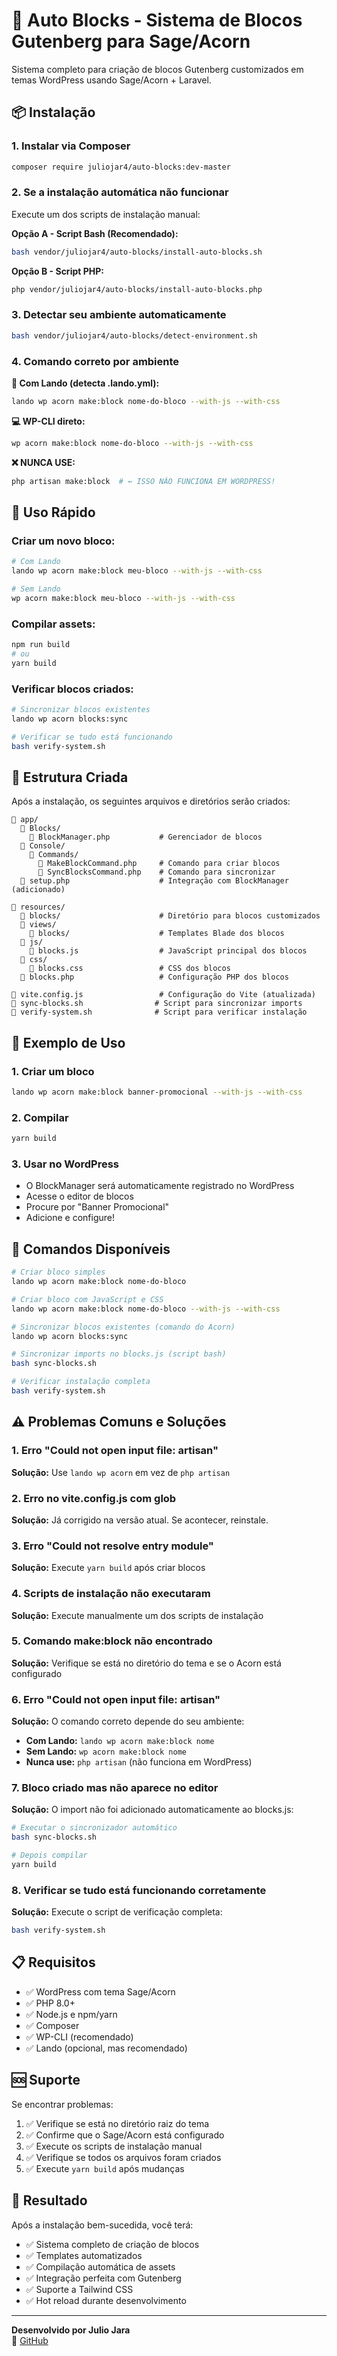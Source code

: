 # 🎨 Auto Blocks - Sistema de Blocos Gutenberg para Sage/Acorn

Sistema completo para criação de blocos Gutenberg customizados em temas WordPress usando Sage/Acorn + Laravel.

## 📦 Instalação

### 1. Instalar via Composer
```bash
composer require juliojar4/auto-blocks:dev-master
```

### 2. Se a instalação automática não funcionar

Execute um dos scripts de instalação manual:

**Opção A - Script Bash (Recomendado):**
```bash
bash vendor/juliojar4/auto-blocks/install-auto-blocks.sh
```

**Opção B - Script PHP:**
```bash
php vendor/juliojar4/auto-blocks/install-auto-blocks.php
```

### 3. Detectar seu ambiente automaticamente
```bash
bash vendor/juliojar4/auto-blocks/detect-environment.sh
```

### 4. Comando correto por ambiente

**🐳 Com Lando (detecta .lando.yml):**
```bash
lando wp acorn make:block nome-do-bloco --with-js --with-css
```

**💻 WP-CLI direto:**
```bash
wp acorn make:block nome-do-bloco --with-js --with-css
```

**❌ NUNCA USE:**
```bash
php artisan make:block  # ← ISSO NÃO FUNCIONA EM WORDPRESS!
```

## 🚀 Uso Rápido

### Criar um novo bloco:
```bash
# Com Lando
lando wp acorn make:block meu-bloco --with-js --with-css

# Sem Lando  
wp acorn make:block meu-bloco --with-js --with-css
```

### Compilar assets:
```bash
npm run build
# ou
yarn build
```

### Verificar blocos criados:
```bash
# Sincronizar blocos existentes
lando wp acorn blocks:sync

# Verificar se tudo está funcionando
bash verify-system.sh
```

## 📁 Estrutura Criada

Após a instalação, os seguintes arquivos e diretórios serão criados:

```
📁 app/
  📁 Blocks/
    📄 BlockManager.php           # Gerenciador de blocos
  📁 Console/
    📁 Commands/
      📄 MakeBlockCommand.php     # Comando para criar blocos
      📄 SyncBlocksCommand.php    # Comando para sincronizar
  📄 setup.php                    # Integração com BlockManager (adicionado)

📁 resources/
  📁 blocks/                      # Diretório para blocos customizados
  📁 views/
    📁 blocks/                    # Templates Blade dos blocos
  📁 js/
    📄 blocks.js                  # JavaScript principal dos blocos
  📁 css/
    📄 blocks.css                 # CSS dos blocos
  📄 blocks.php                   # Configuração PHP dos blocos

📄 vite.config.js                 # Configuração do Vite (atualizada)
📄 sync-blocks.sh                # Script para sincronizar imports
📄 verify-system.sh              # Script para verificar instalação
```

## 🎯 Exemplo de Uso

### 1. Criar um bloco
```bash
lando wp acorn make:block banner-promocional --with-js --with-css
```

### 2. Compilar
```bash
yarn build
```

### 3. Usar no WordPress
- O BlockManager será automaticamente registrado no WordPress
- Acesse o editor de blocos
- Procure por "Banner Promocional"
- Adicione e configure!

## 🔧 Comandos Disponíveis

```bash
# Criar bloco simples
lando wp acorn make:block nome-do-bloco

# Criar bloco com JavaScript e CSS
lando wp acorn make:block nome-do-bloco --with-js --with-css

# Sincronizar blocos existentes (comando do Acorn)
lando wp acorn blocks:sync

# Sincronizar imports no blocks.js (script bash)
bash sync-blocks.sh

# Verificar instalação completa
bash verify-system.sh
```

## ⚠️ Problemas Comuns e Soluções

### 1. Erro "Could not open input file: artisan"
**Solução:** Use `lando wp acorn` em vez de `php artisan`

### 2. Erro no vite.config.js com glob
**Solução:** Já corrigido na versão atual. Se acontecer, reinstale.

### 3. Erro "Could not resolve entry module"
**Solução:** Execute `yarn build` após criar blocos

### 4. Scripts de instalação não executaram
**Solução:** Execute manualmente um dos scripts de instalação

### 5. Comando make:block não encontrado
**Solução:** Verifique se está no diretório do tema e se o Acorn está configurado

### 6. Erro "Could not open input file: artisan"
**Solução:** O comando correto depende do seu ambiente:
- **Com Lando:** `lando wp acorn make:block nome`
- **Sem Lando:** `wp acorn make:block nome` 
- **Nunca use:** `php artisan` (não funciona em WordPress)

### 7. Bloco criado mas não aparece no editor
**Solução:** O import não foi adicionado automaticamente ao blocks.js:
```bash
# Executar o sincronizador automático
bash sync-blocks.sh

# Depois compilar
yarn build
```

### 8. Verificar se tudo está funcionando corretamente
**Solução:** Execute o script de verificação completa:
```bash
bash verify-system.sh
```

## 📋 Requisitos

- ✅ WordPress com tema Sage/Acorn
- ✅ PHP 8.0+
- ✅ Node.js e npm/yarn
- ✅ Composer
- ✅ WP-CLI (recomendado)
- ✅ Lando (opcional, mas recomendado)

## 🆘 Suporte

Se encontrar problemas:

1. ✅ Verifique se está no diretório raiz do tema
2. ✅ Confirme que o Sage/Acorn está configurado
3. ✅ Execute os scripts de instalação manual
4. ✅ Verifique se todos os arquivos foram criados
5. ✅ Execute `yarn build` após mudanças

## 🎉 Resultado

Após a instalação bem-sucedida, você terá:

- ✅ Sistema completo de criação de blocos
- ✅ Templates automatizados
- ✅ Compilação automática de assets
- ✅ Integração perfeita com Gutenberg
- ✅ Suporte a Tailwind CSS
- ✅ Hot reload durante desenvolvimento

---

**Desenvolvido por Julio Jara**  
🔗 [GitHub](https://github.com/Juliojar4/Auto-Blocks)

